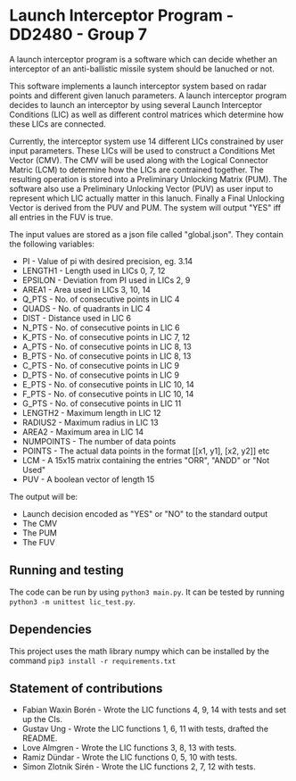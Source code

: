 # Launch Interceptor Program - DD2480 - Group 7

A launch interceptor program is a software which can decide whether an interceptor of an anti-ballistic missile system should be lanuched or not.

This software implements a launch interceptor system based on radar points and different given lanuch parameters. A launch interceptor program decides to launch an interceptor by using several Launch Interceptor Conditions (LIC) as well as different control matrices which determine how these LICs are connected.

Currently, the interceptor system use 14 different LICs constrained by user input parameters. These LICs will be used to construct a Conditions Met Vector (CMV). The CMV will be used along with the Logical Connector Matric (LCM) to determine how the LICs are contrained together. The resulting operation is stored into a Preliminary Unlocking Matrix (PUM). The software also use a Preliminary Unlocking Vector (PUV) as user input to represent which LIC actually matter in this lanuch. Finally a Final Unlocking Vector is derived from the PUV and PUM. The system will output "YES" iff all entries in the FUV is true.

The input values are stored as a json file called "global.json". They contain the following variables:
* PI - Value of pi with desired precision, eg. 3.14
* LENGTH1 - Length used in LICs 0, 7, 12
* EPSILON - Deviation from PI used in LICs 2, 9
* AREA1 - Area used in LICs 3, 10, 14
* Q_PTS - No. of consecutive points in LIC 4
* QUADS - No. of quadrants in LIC 4
* DIST - Distance used in LIC 6
* N_PTS - No. of consecutive points in LIC 6
* K_PTS - No. of consecutive points in LIC 7, 12
* A_PTS - No. of consecutive points in LIC 8, 13
* B_PTS - No. of consecutive points in LIC 8, 13
* C_PTS - No. of consecutive points in LIC 9
* D_PTS - No. of consecutive points in LIC 9
* E_PTS - No. of consecutive points in LIC 10, 14
* F_PTS - No. of consecutive points in LIC 10, 14
* G_PTS - No. of consecutive points in LIC 11
* LENGTH2 - Maximum length in LIC 12
* RADIUS2 - Maximum radius in LIC 13
* AREA2 - Maximum area in LIC 14
* NUMPOINTS - The number of data points
* POINTS - The actual data points in the format [[x1, y1], [x2, y2]] etc
* LCM - A 15x15 matrix containing the entries "ORR", "ANDD" or "Not Used"
* PUV - A boolean vector of length 15

The output will be:

* Launch decision encoded as "YES" or "NO" to the standard output
* The CMV
* The PUM
* The FUV


## Running and testing

The code can be run by using `python3 main.py`. It can be tested by running `python3 -m unittest lic_test.py`.

## Dependencies

This project uses the math library numpy which can be installed by the command `pip3 install -r requirements.txt` 


## Statement of contributions

* Fabian Waxin Borén - Wrote the LIC functions 4, 9, 14 with tests and set up the CIs.
* Gustav Ung - Wrote the LIC functions 1, 6, 11 with tests, drafted the README.
* Love Almgren  - Wrote the LIC functions 3, 8, 13 with tests.
* Ramiz Dündar - Wrote the LIC functions 0, 5, 10 with tests.
* Simon Zlotnik Sirén  - Wrote the LIC functions 2, 7, 12 with tests.
